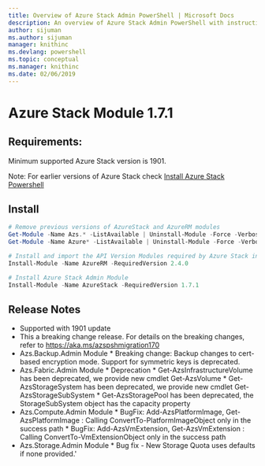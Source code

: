 ```yaml
---
title: Overview of Azure Stack Admin PowerShell | Microsoft Docs
description: An overview of Azure Stack Admin PowerShell with instructions for installation and configuration.
author: sijuman 
ms.author: sijuman
manager: knithinc
ms.devlang: powershell
ms.topic: conceptual
ms.manager: knithinc
ms.date: 02/06/2019
---
```

# Azure Stack Module 1.7.1

## Requirements:

Minimum supported Azure Stack version is 1901.

Note: For earlier versions of Azure Stack check [Install Azure Stack Powershell](https://docs.microsoft.com/en-us/azure/azure-stack/azure-stack-powershell-install#install-azure-stack-powershell)

## Install

```powershell
# Remove previous versions of AzureStack and AzureRM modules
Get-Module -Name Azs.* -ListAvailable | Uninstall-Module -Force -Verbose
Get-Module -Name Azure* -ListAvailable | Uninstall-Module -Force -Verbose

# Install and import the API Version Modules required by Azure Stack into the current PowerShell session.
Install-Module -Name AzureRM -RequiredVersion 2.4.0

# Install Azure Stack Admin Module
Install-Module -Name AzureStack -RequiredVersion 1.7.1
```

## Release Notes

* Supported with 1901 update
* This a breaking change release. For details on the breaking changes, refer to <https://aka.ms/azspshmigration170>
* Azs.Backup.Admin Module
        * Breaking change: Backup changes to cert-based encryption mode. Support for symmetric keys is deprecated.
* Azs.Fabric.Admin Module
        * Deprecation
            * Get-AzsInfrastructureVolume has been deprecated, we provide new cmdlet Get-AzsVolume
            * Get-AzsStorageSystem has been deprecated, we provide new cmdlet Get-AzsStorageSubSystem
            * Get-AzsStoragePool has been deprecated, the StorageSubSystem object has the capacity property
* Azs.Compute.Admin Module
            * BugFix: Add-AzsPlatformImage, Get-AzsPlatformImage : Calling ConvertTo-PlatformImageObject only in the success path
            * BugFix: Add-AzsVmExtension, Get-AzsVmExtension : Calling ConvertTo-VmExtensionObject only in the success path
* Azs.Storage.Admin Module
            * Bug fix - New Storage Quota uses defaults if none provided.'
